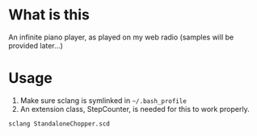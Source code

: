 # What is this
An infinite piano player, as played on my web radio (samples will be provided later...)
# Usage
1. Make sure sclang is symlinked in `~/.bash_profile`
2. An extension class, StepCounter, is needed for this to work properly.

```
sclang StandaloneChopper.scd
```

